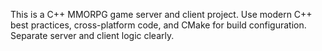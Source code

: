 <!-- Use this file to provide workspace-specific custom instructions to Copilot. For more details, visit https://code.visualstudio.com/docs/copilot/copilot-customization#_use-a-githubcopilotinstructionsmd-file -->

This is a C++ MMORPG game server and client project. Use modern C++ best practices, cross-platform code, and CMake for build configuration. Separate server and client logic clearly.
